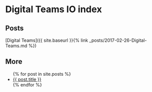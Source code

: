 # Digital Teams IO index

## Posts
[Digital Teams]({{ site.baseurl }}{% link _posts/2017-02-26-Digital-Teams.md %})
## More
<ul>
  {% for post in site.posts %}
    <li>
      <a href="{{ post.url }}">{{ post.title }}</a>
    </li>
  {% endfor %}
</ul>
